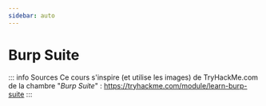 ```yaml
---
sidebar: auto
---
```

# Burp Suite 
<Badge type="tip" text="Rédigé le */*/2024" />
<Badge type="danger" text="<---- mettre à jour" />
<Badge type="warning" text="En cours de rédaction" />

::: info Sources
Ce cours s'inspire (et utilise les images) de TryHackMe.com de la chambre "*Burp Suite*" :
https://tryhackme.com/module/learn-burp-suite
:::